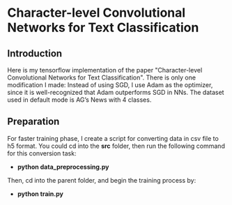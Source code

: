 # Character-level Convolutional Networks for Text Classification

## Introduction

Here is my tensorflow implementation of the paper "Character-level Convolutional Networks for Text Classification". There is only one modification I made: Instead of using SGD, I use Adam as the optimizer, since it is well-recognized that Adam outperforms SGD in NNs. The dataset used in default mode is AG’s News with 4 classes. 

## Preparation

For faster training phase, I create a script for converting data in csv file to h5 format. You could cd into the **src** folder, then run the following command for this conversion task:

- **python data_preprocessing.py**

Then, cd into the parent folder, and begin the training process by:

- **python train.py**


